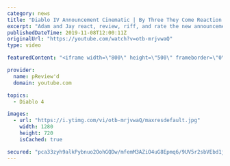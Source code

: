 ```yaml
---
category: news
title: "Diablo IV Announcement Cinematic | By Three They Come Reaction / Review / Rating"
excerpt: "Adam and Jay react, review, riff, and rate the new announcement cinematic everyone wanted to see last year at Blizzcon, Diablo IV 'By Three They Come'."
publishedDateTime: 2019-11-08T12:00:11Z
originalUrl: "https://youtube.com/watch?v=otb-mrjvwaQ"
type: video

featuredContent: "<iframe width=\"800\" height=\"500\" frameborder=\"0\" src=\"https://www.youtube.com/embed/otb-mrjvwaQ\" allow=\"accelerometer; autoplay; encrypted-media; gyroscope; picture-in-picture\" allowfullscreen></iframe>"

provider:
  name: pReview'd
  domain: youtube.com

topics:
  - Diablo 4

images:
  - url: "https://i.ytimg.com/vi/otb-mrjvwaQ/maxresdefault.jpg"
    width: 1280
    height: 720
    isCached: true

secured: "pca33zyh9alkPybnuo2OohGQDw/mfemM3AZiO4uG8Epmq6/9UV5r2sbVEbd1j7nTMO8MPQAxEI0GGs2M41NLPJ3y0lobx645AdNEWh9o34XCzKPmHqJIdF2F3yZCScIV/TTU01BIs0w3HMQR2YQYr0I9CXy31lGZ14wbyYCtl+yBcTNa88hGBIuBNtxDXq93sxx3ADZZC+gGnsUzxlBY/ggvfKuf7OXCPZG/2daXNzTNrppYZJbZ2+vRUMuwHwbpbCeYLDNhyZiRLosvIgMAesGsKyLf15IN8TQPMvYfgVb80mR0sjOVslE4fWCku1VDxZqxG+ftHqSjCbyAX1KXEDTNWMBPYJSOVb96NJFj8mS4eJnIH2TYeq1tfCjt5qbAOYmEuWdVGPgVzr8iFpgseRNEZrnm9Njm9FixcfxWEVCVlAk+vFBhOt0x/KcOGTQc;ESkPGxhkD5tEIzwALZrdow=="
---
```


